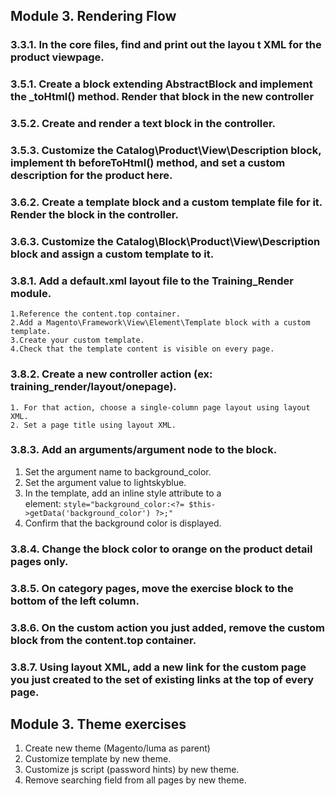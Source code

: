 ## Module 3. Rendering Flow
### 3.3.1. In the core files, find and print out the layou t XML for the product viewpage.
### 3.5.1. Create a block extending AbstractBlock and implement the _toHtml() method. Render that block in the new controller
### 3.5.2. Create and render a text block in the controller.
### 3.5.3. Customize the Catalog\Product\View\Description block, implement th beforeToHtml() method, and set a custom description for the product here.
### 3.6.2. Create a template block and a custom template file for it. Render the block in the controller.
### 3.6.3. Customize the Catalog\Block\Product\View\Description block and assign a custom template to it.
### 3.8.1. Add a default.xml layout file to the Training_Render module.
    1.Reference the content.top container.
    2.Add a Magento\Framework\View\Element\Template block with a custom template.
    3.Create your custom template.
    4.Check that the template content is visible on every page.
    
### 3.8.2. Create a new controller action (ex: training_render/layout/onepage).
    1. For that action, choose a single-column page layout using layout XML.
    2. Set a page title using layout XML.

### 3.8.3. Add an arguments/argument node to the block.
1. Set the argument name to background_color.
2. Set the argument value to lightskyblue.
3. In the template, add an inline style attribute to a <div> element:
`style="background_color:<?= $this->getData('background_color') ?>;"`
4. Confirm that the background color is displayed.
### 3.8.4. Change the block color to orange on the product detail pages only.
### 3.8.5. On category pages, move the exercise block to the bottom of the left column.
### 3.8.6. On the custom action you just added, remove the custom block from the content.top container.
### 3.8.7. Using layout XML, add a new link for the custom page you just created to the set of existing links at the top of every page.

## Module 3. Theme exercises
1. Create new theme (Magento/luma as parent)
4. Customize template by new theme.
3. Customize js script (password hints) by new theme.
4. Remove searching field from all pages by new theme.